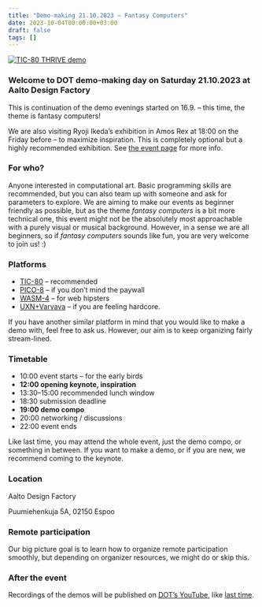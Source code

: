 ```yaml
---
title: "Demo-making 21.10.2023 – Fantasy Computers"
date: 2023-10-04T00:00:00+03:00
draft: false
tags: []
---
```


[![TIC-80 THRIVE demo](/images/tic-80-thrive.png)](https://tic80.com/play?cart=2807)

### Welcome to DOT demo-making day on Saturday 21.10.2023 at Aalto Design Factory

This is continuation of the demo evenings started on 16.9. – this time, the theme is fantasy computers!

We are also visiting Ryoji Ikeda’s exhibition in Amos Rex at 18:00 on the Friday before – to maximize inspiration. This is completely optional but a highly recommended exhibition. See [the event page](/news/ikeda-20.10.2023/) for more info.

### For who?
Anyone interested in computational art. Basic programming skills are recommended, but you can also team up with someone and ask for parameters to explore. We are aiming to make our events as beginner friendly as possible, but as the theme *fantasy computers* is a bit more technical one, this event might not be the absolutely most approachable with a purely visual or musical background. However, in a sense we are all beginners, so if *fantasy computers* sounds like fun, you are very welcome to join us! :)

### Platforms
- [TIC-80](https://tic80.com) – recommended
- [PICO-8](https://www.lexaloffle.com/pico-8.php) – if you don’t mind the paywall
- [WASM-4](https://wasm4.org/) – for web hipsters
- [UXN+Varvava](https://100r.co/site/uxn.html) – if you are feeling hardcore.

If you have another similar platform in mind that you would like to make a demo with, feel free to ask us. However, our aim is to keep organizing fairly stream-lined.

### Timetable
- 10:00 event starts – for the early birds
- **12:00 opening keynote, inspiration**
- 13:30–15:00 recommended lunch window
- 18:30 submission deadline
- **19:00 demo compo**
- 20:00 networking / discussions
- 22:00 event ends

Like last time, you may attend the whole event, just the demo compo, or something in between. If you want to make a demo, or if you are new, we recommend coming to the keynote.

### Location
Aalto Design Factory

Puumiehenkuja 5A, 02150 Espoo

### Remote participation
Our big picture goal is to learn how to organize remote participation smoothly, but depending on organizer resources, we might do or skip this.

### After the event
Recordings of the demos will be published on [DOT’s YouTube](https://www.youtube.com/@TheDOTry), like [last time](https://www.youtube.com/watch?v=xv6Z9RkWEK4&list=PLmRDkQf8W1WEaT5I-F3BpZ46czsg0L_sY).